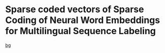 # Sparse coded vectors of Sparse Coding of Neural Word Embeddings for Multilingual Sequence Labeling

[bg](https://github.com/begab/sparse_embeds/raw/master/spams/bg.alph)

